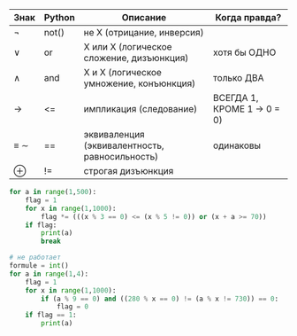 | Знак | Python | Описание | Когда правда? |
|---|---|---|----|
| ¬ | not() | не X (отрицание, инверсия) | |
| ∨ | or | X или X (логическое сложение, дизъюнкция) | хотя бы ОДНО |
| ∧ | and | X и X (логическое умножение, конъюнкция) | только ДВА |
| → | <= | импликация (следование) | ВСЕГДА 1, КРОМЕ 1 -> 0 = 0) | |
| ≡ ∼ | == | эквиваленция (эквивалентность, равносильность) | одинаковы |
| ⊕ | != | строгая дизъюнкция | |

```python
for a in range(1,500):
    flag = 1
    for x in range(1,1000):
        flag *= (((x % 3 == 0) <= (x % 5 != 0)) or (x + a >= 70))
    if flag:
        print(a)
        break
```

```python
# не работает
formule = int()
for a in range(1,4):
    flag = 1
    for x in range(1,1000):
        if (a % 9 == 0) and ((280 % x == 0) != (a % x != 730)) == 0:
            flag = 0
    if flag == 1:
        print(a)
```
